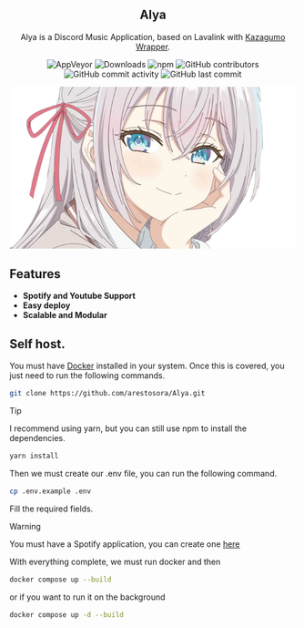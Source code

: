 <div align="center">

## Alya

Alya is a Discord Music Application, based on Lavalink with [Kazagumo Wrapper](https://github.com/Takiyo0/Kazagumo).

![AppVeyor](https://img.shields.io/appveyor/build/Takiyo0/kazagumo) 
![Downloads](https://img.shields.io/npm/dm/kazagumo) 
![npm](https://img.shields.io/npm/v/kazagumo) 
![GitHub contributors](https://img.shields.io/github/contributors/arestosora/Alya) 
![GitHub commit activity](https://img.shields.io/github/commit-activity/m/arestosora/Alya) 
![GitHub last commit](https://img.shields.io/github/last-commit/arestosora/Alya) 

<p>
  <img src=".github/assets/image.png" alt="Alya sometimes hides her feelings in russian.">
</p>

</div>

## Features

- **Spotify and Youtube Support**
- **Easy deploy**
- **Scalable and Modular**

## Self host.

You must have [Docker](https://www.docker.com/) installed in your system. Once this is covered, you just need to run the following commands.

```bash
git clone https://github.com/arestosora/Alya.git
```
> [!TIP]
> I recommend using yarn, but you can still use npm to install the dependencies.
```bash
yarn install
```
Then we must create our .env file, you can run the following command.
```bash
cp .env.example .env
```

Fill the required fields.
> [!WARNING]
> You must have a Spotify application, you can create one [here](https://developer.spotify.com/documentation/web-api)

With everything complete, we must run docker and then 
```bash
docker compose up --build
```
or if you want to run it on the background

```bash
docker compose up -d --build
```
